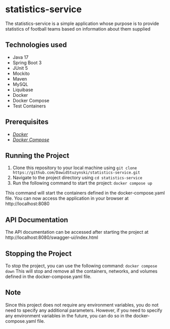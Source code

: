 # statistics-service
The statistics-service is a simple application whose purpose is to provide statistics of football teams based on information about them supplied

## Technologies used
* Java 17
* Spring Boot 3
* JUnit 5
* Mockito
* Maven
* MySQL
* Liquibase
* Docker
* Docker Compose
* Test Containers

## Prerequisites
- [_Docker_](https://docs.docker.com/get-docker/)
- [_Docker Compose_](https://docs.docker.com/compose/install/)


## Running the Project
1. Clone this repository to your local machine using `git clone https://github.com/DawidStuzynski/statistics-service.git`
2. Navigate to the project directory using `cd statistics-service`
3. Run the following command to start the project: `docker compose up`

This command will start the containers defined in the docker-compose.yaml file. You can now access the application in your browser at http://localhost:8080

## API Documentation
The API documentation can be accessed after starting the project at http://localhost:8080/swagger-ui/index.html

## Stopping the Project
To stop the project, you can use the following command: `docker compose down`
This will stop and remove all the containers, networks, and volumes defined in the docker-compose.yaml file.

## Note 
Since this project does not require any environment variables, you do not need to specify any additional parameters. However, if you need to specify any environment variables in the future, you can do so in the docker-compose.yaml file.